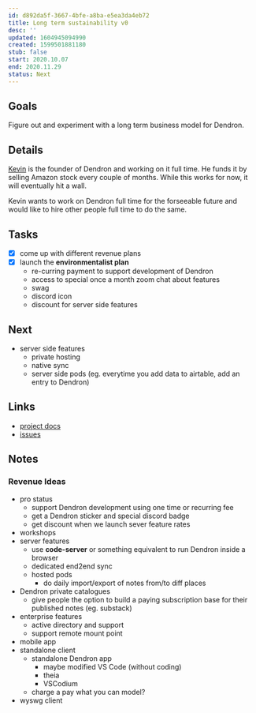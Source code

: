 ```yaml
---
id: d892da5f-3667-4bfe-a8ba-e5ea3da4eb72
title: Long term sustainability v0
desc: ''
updated: 1604945094990
created: 1599501881180
stub: false
start: 2020.10.07
end: 2020.11.29
status: Next
---
```

## Goals

Figure out and experiment with a long term business model for Dendron.

## Details

[Kevin](https://github.com/kevinslin) is the founder of Dendron and working on it full time. He funds it by selling Amazon stock every couple of months. While this works for now, it will eventually hit a wall.

Kevin wants to work on Dendron full time for the forseeable future and would like to hire other people full time to do the same. 

## Tasks

- [x] come up with different revenue plans
- [x] launch the **environmentalist plan**
  - re-curring payment to support development of Dendron
  - access to special once a month zoom chat about features
  - swag
  - discord icon
  - discount for server side features

## Next

- server side features 
  - private hosting
  - native sync
  - server side pods (eg. everytime you add data to airtable, add an entry to Dendron)

## Links

- [project docs](https://dendron.so/notes/d892da5f-3667-4bfe-a8ba-e5ea3da4eb72.html)
- [issues](https://github.com/dendronhq/dendron/labels/pro.lts-v0)

## Notes

### Revenue Ideas

- pro status
  - support Dendron development using one time or recurring fee
  - get a Dendron sticker and special discord badge
  - get discount when we launch sever feature rates
- workshops
- server features
  - use **code-server** or something equivalent to run Dendron inside a browser
  - dedicated end2end sync
  - hosted pods 
    - do daily import/export of notes from/to diff places
- Dendron private catalogues
  - give people the option to build a paying subscription base for their published notes (eg. substack)
- enterprise features
  - active directory and support
  - support remote mount point
- mobile app 
- standalone client
  - standalone Dendron app  
    - maybe modified VS Code (without coding)
    - theia 
    - VSCodium
  - charge a pay what you can model?
- wyswg client

